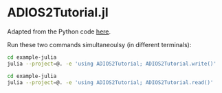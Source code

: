 # ADIOS2Tutorial.jl

Adapted from the Python code [here](https://github.com/omlins/adios2-tutorial).

Run these two commands simultaneoulsy (in different terminals):

```sh
cd example-julia
julia --project=@. -e 'using ADIOS2Tutorial; ADIOS2Tutorial.write()'
```

```sh
cd example-julia
julia --project=@. -e 'using ADIOS2Tutorial; ADIOS2Tutorial.read()'
```
